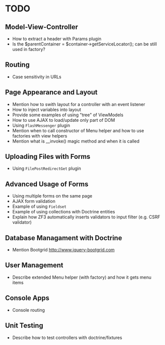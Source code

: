 # TODO

## Model-View-Controller

  * How to extract a header with Params plugin
  * Is the $parentContainer = $container->getServiceLocator(); can be still used in factory?
  
## Routing

  * Case sensitivity in URLs
  
## Page Appearance and Layout 
  
  * Mention how to swith layout for a controller with an event listener
  * How to inject variables into layout
  * Provide some examples of using "tree" of ViewModels
  * How to use AJAX to load/update only part of DOM
  * Using `FlashMessenger` plugin
  * Mention when to call constructor of Menu helper and how to use factories with view helpers
  * Mention what is __invoke() magic method and when it is called

## Uploading Files with Forms

  * Using `FilePostRedirectGet` plugin
  
## Advanced Usage of Forms

  * Using multiple forms on the same page
  * AJAX form validation
  * Example of using `Fieldset`
  * Example of using collections with Doctrine entities
  * Explain how ZF3 automatically inserts validators to input filter (e.g. CSRF validator)

## Database Managament with Doctrine

  * Mention Bootgrid http://www.jquery-bootgrid.com

## User Management
 
  * Describe extended Menu helper (with factory) and how it gets menu items

## Console Apps

  * Console routing

## Unit Testing

  * Describe how to test controllers with doctrine/fixtures

